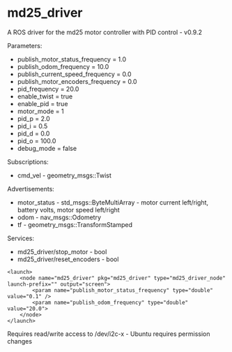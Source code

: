 # md25_driver
A ROS driver for the md25 motor controller with PID control - v0.9.2

Parameters:
* publish_motor_status_frequency = 1.0
* publish_odom_frequency = 10.0
* publish_current_speed_frequency = 0.0
* publish_motor_encoders_frequency = 0.0
* pid_frequency = 20.0
* enable_twist = true
* enable_pid = true
* motor_mode = 1
* pid_p = 2.0
* pid_i = 0.5
* pid_d = 0.0
* pid_o = 100.0
* debug_mode = false

Subscriptions:
* cmd_vel - geometry_msgs::Twist

Advertisements:
* motor_status - std_msgs::ByteMultiArray - motor current left/right, battery volts, motor speed left/right
* odom - nav_msgs::Odometry
* tf - geometry_msgs::TransformStamped

Services:
* md25_driver/stop_motor - bool
* md25_driver/reset_encoders - bool

```
<launch>
    <node name="md25_driver" pkg="md25_driver" type="md25_driver_node" launch-prefix="" output="screen">
        <param name="publish_motor_status_frequency" type="double" value="0.1" />
        <param name="publish_odom_frequency" type="double" value="20.0">
    </node>
</launch>
```

Requires read/write access to /dev/i2c-x - Ubuntu requires permission changes
